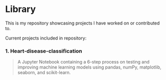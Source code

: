 # Library

This is my repository showcasing projects I have worked on or contributed to.

Current projects included in repository:
###  1. Heart-disease-classification 
  > A Jupyter Notebook containing a 6-step process on testing and improving machine learning models using pandas, numPy, matplotlib, seaborn, and scikit-learn.
